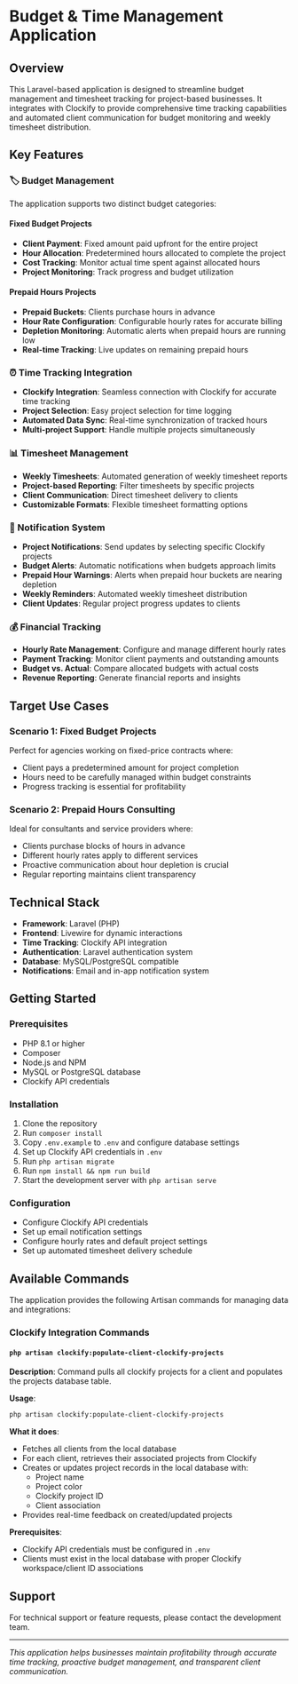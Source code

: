 # Budget & Time Management Application

## Overview

This Laravel-based application is designed to streamline budget management and timesheet tracking for project-based businesses. It integrates with Clockify to provide comprehensive time tracking capabilities and automated client communication for budget monitoring and weekly timesheet distribution.

## Key Features

### 🏷️ Budget Management
The application supports two distinct budget categories:

#### Fixed Budget Projects
- **Client Payment**: Fixed amount paid upfront for the entire project
- **Hour Allocation**: Predetermined hours allocated to complete the project
- **Cost Tracking**: Monitor actual time spent against allocated hours
- **Project Monitoring**: Track progress and budget utilization

#### Prepaid Hours Projects
- **Prepaid Buckets**: Clients purchase hours in advance
- **Hour Rate Configuration**: Configurable hourly rates for accurate billing
- **Depletion Monitoring**: Automatic alerts when prepaid hours are running low
- **Real-time Tracking**: Live updates on remaining prepaid hours

### ⏰ Time Tracking Integration
- **Clockify Integration**: Seamless connection with Clockify for accurate time tracking
- **Project Selection**: Easy project selection for time logging
- **Automated Data Sync**: Real-time synchronization of tracked hours
- **Multi-project Support**: Handle multiple projects simultaneously

### 📊 Timesheet Management
- **Weekly Timesheets**: Automated generation of weekly timesheet reports
- **Project-based Reporting**: Filter timesheets by specific projects
- **Client Communication**: Direct timesheet delivery to clients
- **Customizable Formats**: Flexible timesheet formatting options

### 🔔 Notification System
- **Project Notifications**: Send updates by selecting specific Clockify projects
- **Budget Alerts**: Automatic notifications when budgets approach limits
- **Prepaid Hour Warnings**: Alerts when prepaid hour buckets are nearing depletion
- **Weekly Reminders**: Automated weekly timesheet distribution
- **Client Updates**: Regular project progress updates to clients

### 💰 Financial Tracking
- **Hourly Rate Management**: Configure and manage different hourly rates
- **Payment Tracking**: Monitor client payments and outstanding amounts
- **Budget vs. Actual**: Compare allocated budgets with actual costs
- **Revenue Reporting**: Generate financial reports and insights

## Target Use Cases

### Scenario 1: Fixed Budget Projects
Perfect for agencies working on fixed-price contracts where:
- Client pays a predetermined amount for project completion
- Hours need to be carefully managed within budget constraints
- Progress tracking is essential for profitability

### Scenario 2: Prepaid Hours Consulting
Ideal for consultants and service providers where:
- Clients purchase blocks of hours in advance
- Different hourly rates apply to different services
- Proactive communication about hour depletion is crucial
- Regular reporting maintains client transparency

## Technical Stack
- **Framework**: Laravel (PHP)
- **Frontend**: Livewire for dynamic interactions
- **Time Tracking**: Clockify API integration
- **Authentication**: Laravel authentication system
- **Database**: MySQL/PostgreSQL compatible
- **Notifications**: Email and in-app notification system

## Getting Started

### Prerequisites
- PHP 8.1 or higher
- Composer
- Node.js and NPM
- MySQL or PostgreSQL database
- Clockify API credentials

### Installation
1. Clone the repository
2. Run `composer install`
3. Copy `.env.example` to `.env` and configure database settings
4. Set up Clockify API credentials in `.env`
5. Run `php artisan migrate`
6. Run `npm install && npm run build`
7. Start the development server with `php artisan serve`

### Configuration
- Configure Clockify API credentials
- Set up email notification settings
- Configure hourly rates and default project settings
- Set up automated timesheet delivery schedule

## Available Commands

The application provides the following Artisan commands for managing data and integrations:

### Clockify Integration Commands

#### `php artisan clockify:populate-client-clockify-projects`
**Description**: Command pulls all clockify projects for a client and populates the projects database table.

**Usage**: 
```bash
php artisan clockify:populate-client-clockify-projects
```

**What it does**:
- Fetches all clients from the local database
- For each client, retrieves their associated projects from Clockify
- Creates or updates project records in the local database with:
  - Project name
  - Project color
  - Clockify project ID
  - Client association
- Provides real-time feedback on created/updated projects

**Prerequisites**:
- Clockify API credentials must be configured in `.env`
- Clients must exist in the local database with proper Clockify workspace/client ID associations

## Support
For technical support or feature requests, please contact the development team.

---

*This application helps businesses maintain profitability through accurate time tracking, proactive budget management, and transparent client communication.*